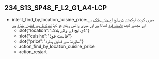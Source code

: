 ## 234_S13_SP48_F_L2_G1_A4-LCP
* intent_find_by_location_cuisine_price:میری کرنٹ لوکیشن [ڈی ایچ اے وائے بلاک](location) ہے اور مجھے کچھ [فاسٹ فوڈ](cuisine) کھانا ہے اور میری پرائس رینج جو :م: [تھاؤزنڈ سے ففٹین ہنڈرڈ](price) ہے
	- slot{"location":"ڈی ایچ اے وائے بلاک"}
	- slot{"cuisine":"فاسٹ فوڈ"}
	- slot{"price":"تھاؤزنڈ سے ففٹین ہنڈرڈ"}
	- action_find_by_location_cuisine_price
	- action_restart